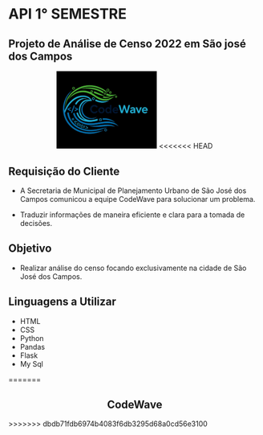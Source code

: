 # API 1° SEMESTRE

## Projeto de Análise de Censo 2022 em São josé dos Campos

<p align="center">
  <img src="codewave-logo.jpg" alt="Logo da nossa equipe"
     width="200"/>
<<<<<<< HEAD
     </p>
    
  ## Requisição do Cliente
  - A Secretaria de Municipal de Planejamento Urbano de São José dos Campos comunicou a equipe CodeWave para solucionar um problema.

  - Traduzir informações de maneira eficiente e clara para a tomada de decisões.

  ## Objetivo
  - Realizar análise do censo focando exclusivamente na cidade de São José dos Campos.
  
  ## Linguagens a Utilizar
  - HTML
  - CSS
  - Python
  - Pandas
  - Flask
  - My Sql
  
=======
  <h2 align="center"> CodeWave</h2>
     </p>
>>>>>>> dbdb71fdb6974b4083f6db3295d68a0cd56e3100
